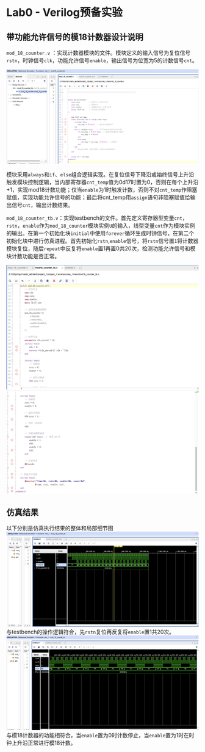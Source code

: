 # Lab0 - Verilog预备实验

## 带功能允许信号的模18计数器设计说明
`mod_18_counter.v` ：实现计数器模块的文件。模块定义的输入信号为复位信号`rstn`，时钟信号`clk`，功能允许信号`enable`，输出信号为位宽为5的计数信号`cnt`。

![mod_18_counter.v](module.png)

模块采用`always`和`if`、`else`组合逻辑实现。在复位信号下降沿或始终信号上升沿触发模块控制逻辑，当内部寄存器`cnt_temp`值为0d17时置为0，否则在每个上升沿+1，实现mod18计数功能；仅当`enable`为1时触发计数，否则不对`cnt_temp`作阻塞赋值，实现功能允许信号的功能；最后将cnt_temp用`assign`语句非阻塞赋值给输出信号`cnt`，输出计数结果。

`mod_18_counter_tb.v`：实现testbench的文件。首先定义寄存器型变量`cnt`，`rstn`，`enable`作为`mod_18_counter`模块实例`U`的输入，线型变量`cnt`作为模块实例的输出。在第一个初始化块`initial`中使用`forever`循环生成时钟信号，在第二个初始化块中进行仿真进程。首先初始化`rstn`,`enable`信号，将`rstn`信号置`1`将计数器模块复位，随后`repeat`中反复将`enable`置1再置0共20次，检测功能允许信号和模块计数功能是否正常。

![testbench_1](testbench_1.png)
![testbench_2](testbench_2.png)

## 仿真结果
以下分别是仿真执行结果的整体和局部细节图
![整体](simulation_all.png)
与testbench的操作逻辑符合，先`rstn`复位再反复将`enable`置1共20次。
![局部](simulation_detail.png)
与模18计数器的功能相符合，当`enable`置为0时计数停止，当`enable`置为1时在时钟上升沿正常进行模18计数。

